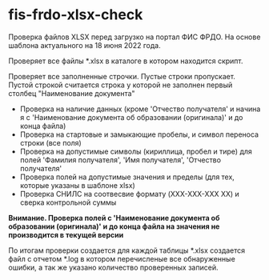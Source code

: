 # fis-frdo-xlsx-check

Проверка файлов XLSX перед загрузко на портал ФИС ФРДО. На основе шаблона актуального на 18 июня 2022 года.

Проверяет все файлы *.xlsx в каталоге в котором находится скрипт.

Проверяет все заполненные строчки. Пустые строки пропускает. Пустой строкой считается строка у которой не заполнен первый столбец "Наименование документа"

- Проверка на наличие данных (кроме 'Отчество получателя' и начина я с 'Наименование документа об образовании (оригинала)' и до конца файла)
- Проверка на стартовые и замыкающие пробелы, и символ переноса строки (все поля)
- Проверка на допустимые символы (кириллица, пробел и тире) для полей 'Фамилия получателя', 'Имя получателя', 'Отчество получателя'
- Проверка полей на допустимые значения и пределы (для тех, которые указаны в шаблоне xlsx)
- Проверка СНИЛС на соотвесвие формату (XXX-XXX-XXX XX) и сверка контрольной суммы

**Внимание. Проверка полей с 'Наименование документа об образовании (оригинала)' и до конца файла на значения не производится в текущей версии**

По итогам проверки создается для каждой таблицы *.xlsx создается файл с отчетом *.log в котором перечисленые все обнаруженные ошибки, а так же указано количество проверенных записей.
